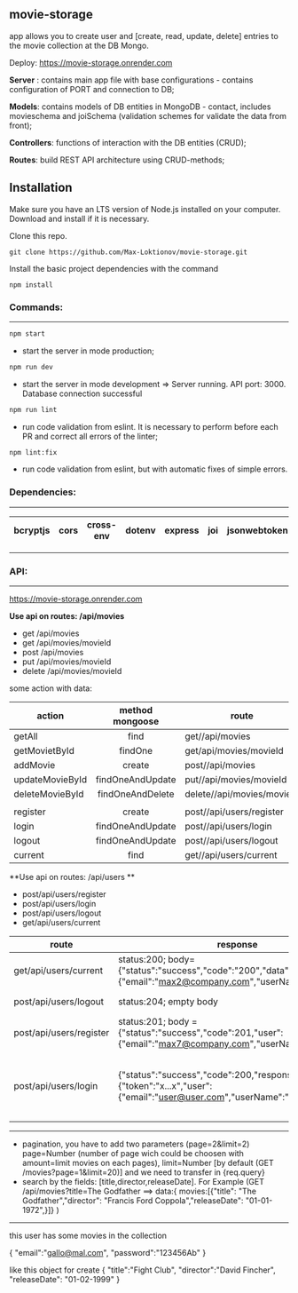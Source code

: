 ## movie-storage

app allows you to create user and [create, read, update, delete] entries to the movie collection at the DB Mongo.

Deploy: https://movie-storage.onrender.com

**Server** : contains main app file with base configurations - contains configuration of PORT and connection to DB;

**Models**: contains models of DB entities in MongoDB - contact, includes movieschema and joiSchema (validation schemes for validate the data from front);

**Controllers**: functions of interaction with the DB entities (CRUD);

**Routes**: build REST API architecture using CRUD-methods;

## Installation

Make sure you have an LTS version of Node.js installed on your computer. Download and install if it is necessary.

Clone this repo.

```
git clone https://github.com/Max-Loktionov/movie-storage.git
```

Install the basic project dependencies with the command

```
npm install
```

### Commands:

---

```bash
npm start
```

- start the server in mode production;

```bash
npm run dev
```

- start the server in mode development => Server running. API port: 3000. Database connection successful

```bash
npm run lint
```

- run code validation from eslint. It is necessary to perform before each PR and correct all errors of the linter;

```bash
npm lint:fix
```

- run code validation from eslint, but with automatic fixes of simple errors.

### Dependencies:

---

| bcryptjs | cors | cross-env | dotenv | express | joi | jsonwebtoken | mongoose | morgan |
| -------- | ---- | --------- | ------ | ------- | --- | ------------ | -------- | ------ |

---

### API:

---

https://movie-storage.onrender.com

**Use api on routes: /api/movies**

- get /api/movies
- get /api/movies/movieId
- post /api/movies
- put /api/movies/movieId
- delete /api/movies/movieId

some action with data:

| action          | method mongoose  | route                      |     |
| --------------- | :--------------: | -------------------------- | --: |
| getAll          |       find       | get//api/movies            |  00 |
| getMovietById   |     findOne      | get/api/movies/movieId     |  01 |
| addMovie        |      create      | post//api/movies           |  02 |
| updateMovieById | findOneAndUpdate | put//api/movies/movieId    |  03 |
| deleteMovieById | findOneAndDelete | delete//api/movies/movieId |  04 |
|                 |                  |                            |     |
| register        |      create      | post//api/users/register   |  05 |
| login           | findOneAndUpdate | post//api/users/login      |  06 |
| logout          | findOneAndUpdate | post//api/users/logout     |  07 |
| current         |       find       | get//api/users/current     |  08 |

**Use api on routes: /api/users **

- post/api/users/register
- post/api/users/login
- post/api/users/logout
- get/api/users/current

| route                   | response                                                                                                           | action                                                        |
| ----------------------- | ------------------------------------------------------------------------------------------------------------------ | ------------------------------------------------------------- |
| get/api/users/current   | status:200; body={"status":"success","code":"200","data":{"email":"max2@company.com","userName":"student"}}        | get current user                                              |
| post/api/users/logout   | status:204; empty body                                                                                             | remove the authorization                                      |
| post/api/users/register | status:201; body = {"status":"success","code":201,"user":{"email":"max7@company.com","userName":"student"}}        | create a new user                                             |
| post/api/users/login    | {"status":"success","code":200,"response":{"token":"x...x","user":{"email":"user@user.com","userName":"student"}}} | send the token for valid user; the token is valid for one day |

---

- pagination, you have to add two parameters (page=2&limit=2) page=Number (number of page wich could be choosen with amount=limit movies on each pages), limit=Number [by default (GET /movies?page=1&limit=20)]
  and we need to transfer in {req.query}
- search by the fields: [title,director,releaseDate]. For Example (GET /api/movies?title=The Godfather ==>
  data:{ movies:[{"title": "The Godfather","director": "Francis Ford Coppola","releaseDate": "01-01-1972",}]} )

---

this user has some movies in the collection

{
"email":"gallo@mal.com",
"password":"123456Ab"
}

like this object for create
{
"title":"Fight Club",
"director":"David Fincher",
"releaseDate": "01-02-1999"
}
